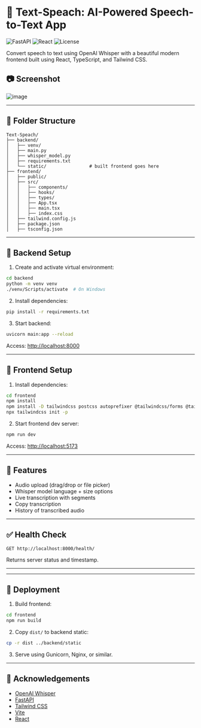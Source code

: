 # 🎤 Text-Speach: AI-Powered Speech-to-Text App

![FastAPI](https://img.shields.io/badge/backend-FastAPI-green)
![React](https://img.shields.io/badge/frontend-React-blue)
![License](https://img.shields.io/badge/license-MIT-lightgrey)

Convert speech to text using OpenAI Whisper with a beautiful modern frontend built using React, TypeScript, and Tailwind CSS.

## 📷 Screenshot

![image](https://github.com/user-attachments/assets/e0df141a-4237-492b-9f0c-1ceaf94775b5)

---

## 📁 Folder Structure

```
Text-Speach/
├── backend/
│   ├── venv/
│   ├── main.py
│   ├── whisper_model.py
│   ├── requirements.txt
│   └── static/                # built frontend goes here
├── frontend/
│   ├── public/
│   ├── src/
│   │   ├── components/
│   │   ├── hooks/
│   │   ├── types/
│   │   ├── App.tsx
│   │   ├── main.tsx
│   │   ├── index.css
│   ├── tailwind.config.js
│   ├── package.json
│   ├── tsconfig.json
```

---

## 🔧 Backend Setup

1. Create and activate virtual environment:

```bash
cd backend
python -m venv venv
./venv/Scripts/activate  # On Windows
```

2. Install dependencies:

```bash
pip install -r requirements.txt
```

3. Start backend:

```bash
uvicorn main:app --reload
```

Access: [http://localhost:8000](http://localhost:8000)

---

## 🔧 Frontend Setup

1. Install dependencies:

```bash
cd frontend
npm install
npm install -D tailwindcss postcss autoprefixer @tailwindcss/forms @tailwindcss/typography
npx tailwindcss init -p
```

2. Start frontend dev server:

```bash
npm run dev
```

Access: [http://localhost:5173](http://localhost:5173)

---

## 🧠 Features

- Audio upload (drag/drop or file picker)
- Whisper model language + size options
- Live transcription with segments
- Copy transcription
- History of transcribed audio

---

## ✅ Health Check

```http
GET http://localhost:8000/health/
```

Returns server status and timestamp.

---



---

## 🚀 Deployment

1. Build frontend:

```bash
cd frontend
npm run build
```

2. Copy `dist/` to backend static:

```bash
cp -r dist ../backend/static
```

3. Serve using Gunicorn, Nginx, or similar.

---

## 🤝 Acknowledgements

- [OpenAI Whisper](https://github.com/openai/whisper)
- [FastAPI](https://fastapi.tiangolo.com/)
- [Tailwind CSS](https://tailwindcss.com/)
- [Vite](https://vitejs.dev/)
- [React](https://react.dev/)
